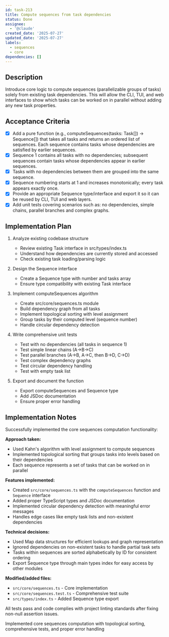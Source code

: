 ```yaml
---
id: task-213
title: Compute sequences from task dependencies
status: Done
assignee:
  - '@claude'
created_date: '2025-07-27'
updated_date: '2025-07-27'
labels:
  - sequences
  - core
dependencies: []
---
```


## Description

Introduce core logic to compute sequences (parallelizable groups of tasks) solely from existing task dependencies. This will allow the CLI, TUI, and web interfaces to show which tasks can be worked on in parallel without adding any new task properties.

## Acceptance Criteria

- [x] Add a pure function (e.g., computeSequences(tasks: Task[]) → Sequence[]) that takes all tasks and returns an ordered list of sequences. Each sequence contains tasks whose dependencies are satisfied by earlier sequences.
- [x] Sequence 1 contains all tasks with no dependencies; subsequent sequences contain tasks whose dependencies appear in earlier sequences.
- [x] Tasks with no dependencies between them are grouped into the same sequence.
- [x] Sequence numbering starts at 1 and increases monotonically; every task appears exactly once.
- [x] Provide an appropriate Sequence type/interface and export it so it can be reused by CLI, TUI and web layers.
- [x] Add unit tests covering scenarios such as: no dependencies, simple chains, parallel branches and complex graphs.

## Implementation Plan

1. Analyze existing codebase structure
   - Review existing Task interface in src/types/index.ts
   - Understand how dependencies are currently stored and accessed
   - Check existing task loading/parsing logic

2. Design the Sequence interface
   - Create a Sequence type with number and tasks array
   - Ensure type compatibility with existing Task interface

3. Implement computeSequences algorithm
   - Create src/core/sequences.ts module
   - Build dependency graph from all tasks
   - Implement topological sorting with level assignment
   - Group tasks by their computed level (sequence number)
   - Handle circular dependency detection

4. Write comprehensive unit tests
   - Test with no dependencies (all tasks in sequence 1)
   - Test simple linear chains (A→B→C)
   - Test parallel branches (A→B, A→C, then B→D, C→D)
   - Test complex dependency graphs
   - Test circular dependency handling
   - Test with empty task list

5. Export and document the function
   - Export computeSequences and Sequence type
   - Add JSDoc documentation
   - Ensure proper error handling

## Implementation Notes

Successfully implemented the core sequences computation functionality:

**Approach taken:**
- Used Kahn's algorithm with level assignment to compute sequences
- Implemented topological sorting that groups tasks into levels based on their dependencies
- Each sequence represents a set of tasks that can be worked on in parallel

**Features implemented:**
- Created `src/core/sequences.ts` with the `computeSequences` function and `Sequence` interface
- Added proper TypeScript types and JSDoc documentation
- Implemented circular dependency detection with meaningful error messages
- Handles edge cases like empty task lists and non-existent dependencies

**Technical decisions:**
- Used Map data structures for efficient lookups and graph representation
- Ignored dependencies on non-existent tasks to handle partial task sets
- Tasks within sequences are sorted alphabetically by ID for consistent ordering
- Export Sequence type through main types index for easy access by other modules

**Modified/added files:**
- `src/core/sequences.ts` - Core implementation
- `src/core/sequences.test.ts` - Comprehensive test suite
- `src/types/index.ts` - Added Sequence type export

All tests pass and code complies with project linting standards after fixing non-null assertion issues.

Implemented core sequences computation with topological sorting, comprehensive tests, and proper error handling
